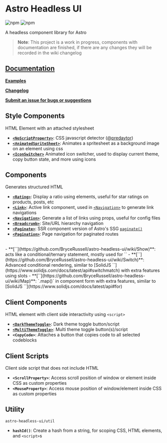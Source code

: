 # Astro Headless UI

![npm](https://img.shields.io/npm/v/astro-headless-ui?label=version%20&logo=npm)
![npm](https://img.shields.io/npm/dm/astro-headless-ui?label=downloads&logo=npm)

A headless component library for Astro

> **Note**: This project is a work in progress, components with documentation are finished, if there are any changes they will be recorded in the wiki changelog

## **[Documentation](https://github.com/BryceRussell/astro-headless-ui/wiki)**

**[Examples](https://github.com/BryceRussell/astro-headless-ui/wiki#examples)**

**[Changelog](https://github.com/BryceRussell/astro-headless-ui/wiki/*Changelog)**

**[Submit an issue for bugs or suggestions](https://github.com/BryceRussell/astro-headless-ui/issues/new)**

## Style Components

HTML Element with an attached stylesheet

- **[`<NoScriptProperty>`](https://github.com/BryceRussell/astro-headless-ui/wiki/NoScriptProperty)**: CSS javascript detector ([@predaytor](https://twitter.com/thepredaytor/status/1576322225606516736))
- **[`<AnimatedSpriteSheet>`](https://github.com/BryceRussell/astro-headless-ui/wiki/AnimatedSpriteSheet)**: Animates a spritesheet as a background image on an element using css
- **[`<IconSwitcher>`](https://github.com/BryceRussell/astro-headless-ui/wiki/IconSwitch)** Animated icon switcher, used to display current theme, copy button state, and more using icons

## Components

Generates structured HTML

- **[`<Rating>`](https://github.com/BryceRussell/astro-headless-ui/wiki/Rating)**: Display a ratio using elements, useful for star ratings on products, posts, etc
- **[`<Link>`](https://github.com/BryceRussell/astro-headless-ui/wiki/Link)**: Active link component, used in [`<Navigation>`](https://github.com/BryceRussell/astro-headless-ui/wiki/Navigation) to generate link navigations
- **[`<Navigation>`](https://github.com/BryceRussell/astro-headless-ui/wiki/Navigation)**: Generate a list of links using props, useful for config files
- **[`<Breadcrumb>`](https://github.com/BryceRussell/astro-headless-ui/wiki/Breadcrumb)**: Site/URL hierarchy navigation
- **[`<Paginate>`](https://github.com/BryceRussell/astro-headless-ui/wiki/Paginate)**: SSR component version of Astro's SSG [`paginate()`](https://docs.astro.build/en/core-concepts/routing/#pagination)
- **[`<Pagination>`](https://github.com/BryceRussell/astro-headless-ui/wiki/Pagination)**: Page navigation for paginated routes
<br>
- **[`<Show>`](https://github.com/BryceRussell/astro-headless-ui/wiki/Show)**: acts like a conditional/ternary statement, mostly used for `<Switch/>`
- **[`<Switch>`](https://github.com/BryceRussell/astro-headless-ui/wiki/Switch)**: Advanced conditional rendering, similar to [SolidJS `<Switch>`](https://www.solidjs.com/docs/latest/api#switchmatch) with extra features using slots
- **[`<Map>`](https://github.com/BryceRussell/astro-headless-ui/wiki/Map)**: `.map()` in component form with extra features, similar to [SolidJS `<For>`](https://www.solidjs.com/docs/latest/api#for)

## Client Components

HTML element with client side interactivity using `<script>`

- **[`<DarkThemeToggle>`](https://github.com/BryceRussell/astro-headless-ui/wiki/DarkThemeToggle)**: Dark theme toggle button/script
- **[`<MultiThemeToggle>`](https://github.com/BryceRussell/astro-headless-ui/wiki/MultiThemeToggle)**: Multi theme toggle button(s)/script
- **`<CopyCode>`**: Attaches a button that copies code to all selected codeblocks

## Client Scripts

Client side script that does not include HTML

- **`<ScrollProperty>`**: Access scroll position of window or element inside CSS as custom properties
- **`<MouseProperty>`**: Access mouse position of window/element inside CSS as custom properties

## Utility

`astro-headless-ui/util`

- **`hashId()`**: Create a hash from a string, for scoping CSS, HTML elements, and `<script>`s
